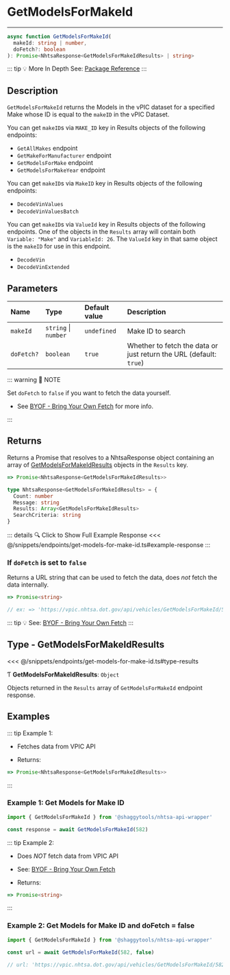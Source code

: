 # GetModelsForMakeId

---

```typescript
async function GetModelsForMakeId(
  makeId: string | number,
  doFetch?: boolean
): Promise<NhtsaResponse<GetModelsForMakeIdResults> | string>
```

::: tip :bulb: More In Depth
See: [Package Reference](../../typedoc/api/endpoints/GetModelsForMakeId)
:::

## Description

`GetModelsForMakeId` returns the Models in the vPIC dataset for a specified Make whose ID is
equal to the `makeID` in the vPIC Dataset.

You can get `makeID`s via `MAKE_ID` key in Results objects of the following endpoints:

- `GetAllMakes` endpoint
- `GetMakeForManufacturer` endpoint
- `GetModelsForMake` endpoint
- `GetModelsForMakeYear` endpoint

You can get `makeID`s via `MakeID` key in Results objects of the following endpoints:

- `DecodeVinValues`
- `DecodeVinValuesBatch`

You can get `makeID`s via `ValueId` key in Results objects of the following endpoints.
One of the objects in the `Results` array will contain both `Variable: "Make"` and
`VariableId: 26`. The `ValueId` key in that same object is the `makeID` for use in this
endpoint.

- `DecodeVin`
- `DecodeVinExtended`

## Parameters

| Name       | Type                 | Default value | Description                                                        |
| :--------- | :------------------- | :------------ | :----------------------------------------------------------------- |
| `makeId`   | `string` \| `number` | `undefined`   | Make ID to search                                                  |
| `doFetch?` | `boolean`            | `true`        | Whether to fetch the data or just return the URL (default: `true`) |

::: warning 📝 NOTE

Set `doFetch` to `false` if you want to fetch the data yourself.

- See [BYOF - Bring Your Own Fetch](../../guide/bring-your-own-fetch.md#option-1-set-dofetch-to-false)
  for more info.

:::

## Returns

Returns a Promise that resolves to a NhtsaResponse object containing an array of
[GetModelsForMakeIdResults](#type-getmodelsformakeidresults) objects in the
`Results` key.

```typescript
=> Promise<NhtsaResponse<GetModelsForMakeIdResults>>
```

```typescript
type NhtsaResponse<GetModelsForMakeIdResults> = {
  Count: number
  Message: string
  Results: Array<GetModelsForMakeIdResults>
  SearchCriteria: string
}
```

::: details :mag: Click to Show Full Example Response
<<< @/snippets/endpoints/get-models-for-make-id.ts#example-response
:::

### If `doFetch` is set to `false`

Returns a URL string that can be used to fetch the data, does _not_ fetch the data internally.

```typescript
=> Promise<string>

// ex: => 'https://vpic.nhtsa.dot.gov/api/vehicles/GetModelsForMakeId/582?format=json'
```

::: tip :bulb: See: [BYOF - Bring Your Own Fetch](../../guide/bring-your-own-fetch.md#option-1-set-dofetch-to-false)
:::

## Type - GetModelsForMakeIdResults

<<< @/snippets/endpoints/get-models-for-make-id.ts#type-results

Ƭ **GetModelsForMakeIdResults**: `Object`

Objects returned in the `Results` array of `GetModelsForMakeId` endpoint response.

## Examples

::: tip Example 1:

- Fetches data from VPIC API

- Returns:

```typescript
=> Promise<NhtsaResponse<GetModelsForMakeIdResults>>
```

:::

### Example 1: Get Models for Make ID

```ts
import { GetModelsForMakeId } from '@shaggytools/nhtsa-api-wrapper'

const response = await GetModelsForMakeId(582)
```

::: tip Example 2:

- Does _NOT_ fetch data from VPIC API

- See: [BYOF - Bring Your Own Fetch](../../guide/bring-your-own-fetch.md#option-1-set-dofetch-to-false)

- Returns:

```typescript
=> Promise<string>
```

:::

### Example 2: Get Models for Make ID and doFetch = false

```ts
import { GetModelsForMakeId } from '@shaggytools/nhtsa-api-wrapper'

const url = await GetModelsForMakeId(582, false)

// url: 'https://vpic.nhtsa.dot.gov/api/vehicles/GetModelsForMakeId/582?format=json'
```
